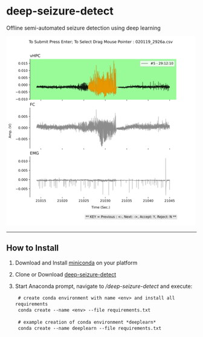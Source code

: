 # deep-seizure-detect
Offline semi-automated seizure detection using deep learning

<img src="docs/app-UI.svg" width="500">

---
## How to Install
1) Download and Install [miniconda](https://docs.conda.io/en/latest/miniconda.html) on your platform
2) Clone or Download [deep-seizure-detect](https://github.com/pantelisantonoudiou/deep-seizure-detect)
3) Start Anaconda prompt, navigate to */deep-seizure-detect* and execute:

        # create conda environment with name <env> and install all requirements
        conda create --name <env> --file requirements.txt     
        
        # example creation of conda environment *deeplearn*
        conda create --name deeplearn --file requirements.txt
